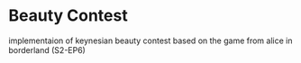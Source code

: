 # Beauty Contest 

implementaion of keynesian beauty contest based on the game from alice in borderland (S2-EP6)


